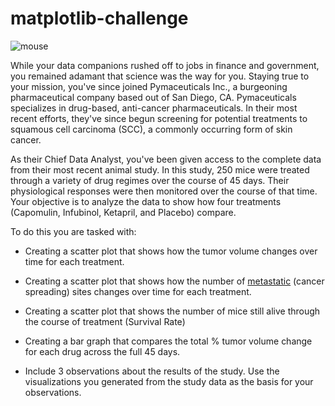 # matplotlib-challenge
![mouse](matplotlib-challenge\Images\mice.png "Logo Title Text 1")

While your data companions rushed off to jobs in finance and government, you remained adamant that science was the way for you. Staying true to your mission, you've since joined Pymaceuticals Inc., a burgeoning pharmaceutical company based out of San Diego, CA. Pymaceuticals specializes in drug-based, anti-cancer pharmaceuticals. In their most recent efforts, they've since begun screening for potential treatments to squamous cell carcinoma (SCC), a commonly occurring form of skin cancer.

As their Chief Data Analyst, you've been given access to the complete data from their most recent animal study. In this study, 250 mice were treated through a variety of drug regimes over the course of 45 days. Their physiological responses were then monitored over the course of that time. Your objective is to analyze the data to show how four treatments (Capomulin, Infubinol, Ketapril, and Placebo) compare.

To do this you are tasked with:

* Creating a scatter plot that shows how the tumor volume changes over time for each treatment.
![]()

* Creating a scatter plot that shows how the number of [metastatic](https://en.wikipedia.org/wiki/Metastasis) (cancer spreading) sites changes over time for each treatment.

* Creating a scatter plot that shows the number of mice still alive through the course of treatment (Survival Rate)

* Creating a bar graph that compares the total % tumor volume change for each drug across the full 45 days.

* Include 3 observations about the results of the study. Use the visualizations you generated from the study data as the basis for your observations.
